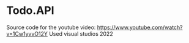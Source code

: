 # Todo.API
Source code for the youtube video: https://www.youtube.com/watch?v=1Cw1yvvO12Y
Used visual studios 2022
